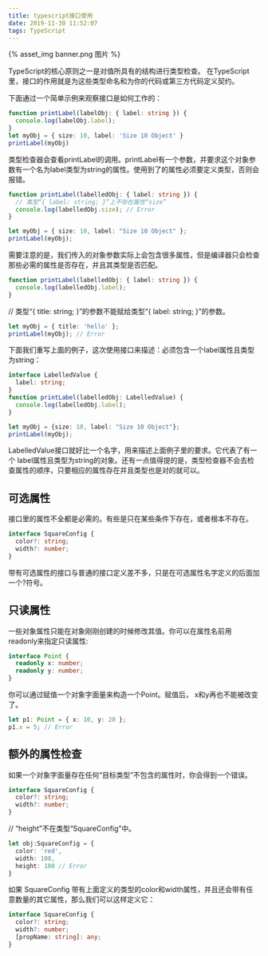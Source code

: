 ```yaml
---
title: typescript接口使用
date: 2019-11-30 11:52:07
tags: TypeScript
---
```


{% asset_img banner.png 图片 %}

TypeScript的核心原则之一是对值所具有的结构进行类型检查。  在TypeScript里，接口的作用就是为这些类型命名和为你的代码或第三方代码定义契约。
<!-- more -->


下面通过一个简单示例来观察接口是如何工作的：
```ts
function printLabel(labelObj: { label: string }) {
  console.log(labelObj.label);
}
let myObj = { size: 10, label: 'Size 10 Object' }
printLabel(myObj)
```

类型检查器会查看printLabel的调用。printLabel有一个参数，并要求这个对象参数有一个名为label类型为string的属性。使用到了的属性必须要定义类型，否则会报错。
```ts
function printLabel(labelledObj: { label: string }) {
  // 类型“{ label: string; }”上不存在属性“size”
  console.log(labelledObj.size); // Error
}
```

```ts
let myObj = { size: 10, label: "Size 10 Object" };
printLabel(myObj);
```


需要注意的是，我们传入的对象参数实际上会包含很多属性，但是编译器只会检查那些必需的属性是否存在，并且其类型是否匹配。 
```ts
function printLabel(labelledObj: { label: string }) {
  console.log(labelledObj.label);
}
```
// 类型“{ title: string; }”的参数不能赋给类型“{ label: string; }”的参数。
```ts
let myObj = { title: 'hello' };
printLabel(myObj); // Error
```


下面我们重写上面的例子，这次使用接口来描述：必须包含一个label属性且类型为string：
```ts
interface LabelledValue {
  label: string;
}
function printLabel(labelledObj: LabelledValue) {
  console.log(labelledObj.label);
}
```

```ts
let myObj = {size: 10, label: "Size 10 Object"};
printLabel(myObj);
```


LabelledValue接口就好比一个名字，用来描述上面例子里的要求。它代表了有一个 label属性且类型为string的对象。还有一点值得提的是，类型检查器不会去检查属性的顺序，只要相应的属性存在并且类型也是对的就可以。



## 可选属性

接口里的属性不全都是必需的。有些是只在某些条件下存在，或者根本不存在。
```ts
interface SquareConfig {
  color?: string;
  width?: number;
}
```


带有可选属性的接口与普通的接口定义差不多，只是在可选属性名字定义的后面加一个?符号。



## 只读属性

一些对象属性只能在对象刚刚创建的时候修改其值。你可以在属性名前用 readonly来指定只读属性:
```ts
interface Point {
  readonly x: number;
  readonly y: number;
}
```


你可以通过赋值一个对象字面量来构造一个Point。赋值后， x和y再也不能被改变了。
```ts
let p1: Point = { x: 10, y: 20 }; 
p1.x = 5; // Error
```


## 额外的属性检查

如果一个对象字面量存在任何“目标类型”不包含的属性时，你会得到一个错误。
```ts
interface SquareConfig {
  color?: string;
  width?: number;
}
```


// “height”不在类型“SquareConfig”中。
```ts
let obj:SquareConfig = {
  color: 'red',
  width: 100,
  height: 100 // Error
}
```


如果 SquareConfig 带有上面定义的类型的color和width属性，并且还会带有任意数量的其它属性，那么我们可以这样定义它：
```ts
interface SquareConfig {
  color?: string;
  width?: number;
  [propName: string]: any;
}
```
